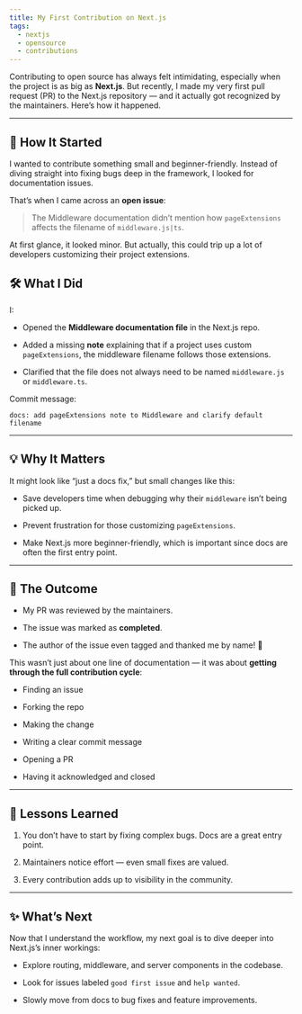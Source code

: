 ```yaml
---
title: My First Contribution on Next.js
tags:
  - nextjs
  - opensource
  - contributions
---
```

Contributing to open source has always felt intimidating, especially when the project is as big as **Next.js**. But recently, I made my very first pull request (PR) to the Next.js repository — and it actually got recognized by the maintainers. Here’s how it happened.

---

## 🐣 How It Started

I wanted to contribute something small and beginner-friendly. Instead of diving straight into fixing bugs deep in the framework, I looked for documentation issues.

That’s when I came across an **open issue**:

> The Middleware documentation didn’t mention how `pageExtensions` affects the filename of `middleware.js|ts`.

At first glance, it looked minor. But actually, this could trip up a lot of developers customizing their project extensions.

## 🛠 What I Did

I:

- Opened the **Middleware documentation file** in the Next.js repo.
    
- Added a missing **note** explaining that if a project uses custom `pageExtensions`, the middleware filename follows those extensions.
    
- Clarified that the file does not always need to be named `middleware.js` or `middleware.ts`.
    

Commit message:

`docs: add pageExtensions note to Middleware and clarify default filename`

---

## 💡 Why It Matters

It might look like “just a docs fix,” but small changes like this:

- Save developers time when debugging why their `middleware` isn’t being picked up.
    
- Prevent frustration for those customizing `pageExtensions`.
    
- Make Next.js more beginner-friendly, which is important since docs are often the first entry point.
    

---

## 🚀 The Outcome

- My PR was reviewed by the maintainers.
    
- The issue was marked as **completed**.
    
- The author of the issue even tagged and thanked me by name! 🎉
    

This wasn’t just about one line of documentation — it was about **getting through the full contribution cycle**:

- Finding an issue
    
- Forking the repo
    
- Making the change
    
- Writing a clear commit message
    
- Opening a PR
    
- Having it acknowledged and closed
    

---

## 🌱 Lessons Learned

1. You don’t have to start by fixing complex bugs. Docs are a great entry point.
    
2. Maintainers notice effort — even small fixes are valued.
    
3. Every contribution adds up to visibility in the community.
    

---

## ✨ What’s Next

Now that I understand the workflow, my next goal is to dive deeper into Next.js’s inner workings:

- Explore routing, middleware, and server components in the codebase.
    
- Look for issues labeled `good first issue` and `help wanted`.
    
- Slowly move from docs to bug fixes and feature improvements.

